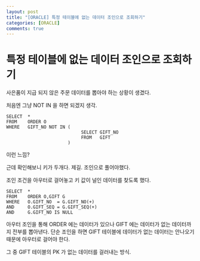 ```yaml
---
layout: post
title: "[ORACLE] 특정 테이블에 없는 데이터 조인으로 조회하기"
categories: [ORACLE]
comments: true
---
```


# 특정 테이블에 없는 데이터 조인으로 조회하기

사은품이 지급 되지 않은 주문 데이터를 뽑아야 하는 상황이 생겼다.

처음엔 그냥 NOT IN 을 하면 되겠지 생각.

~~~
SELECT  *
FROM    ORDER O
WHERE   GIFT_NO NOT IN (
                            SELECT GIFT_NO
                            FROM   GIFT
                       )   
~~~

이런 느낌?

근데 확인해보니 키가 두개다. 제길. 조인으로 풀어야했다.

조인 조건을 아우터로 걸어놓고 키 값이 널인 데이터를 찾도록 했다.


~~~
SELECT  *
FROM    ORDER O,GIFT G
WHERE   O.GIFT_NO  = G.GIFT_NO(+)
AND     O.GIFT_SEQ = G.GIFT_SEQ(+)
AND     G.GIFT_NO IS NULL
~~~

아우터 조인을 통해 ORDER 에는 데이터가 있으나 GIFT 에는 데이터가 없는 데이터까지 전부를 뽑아낸다.
단순 조인을 하면 GIFT 테이블에 데이터가 없는 데이터는 안나오기 때문에 아우터로 걸어야 한다. 

그 중 GIFT 테이블의 PK 가 없는 데이터를 걸러내는 방식.
